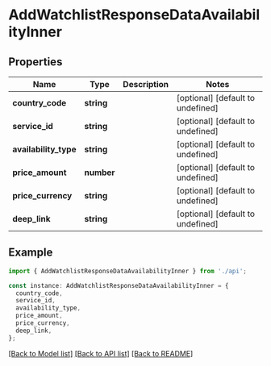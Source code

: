 # AddWatchlistResponseDataAvailabilityInner

## Properties

| Name                  | Type       | Description | Notes                             |
| --------------------- | ---------- | ----------- | --------------------------------- |
| **country_code**      | **string** |             | [optional] [default to undefined] |
| **service_id**        | **string** |             | [optional] [default to undefined] |
| **availability_type** | **string** |             | [optional] [default to undefined] |
| **price_amount**      | **number** |             | [optional] [default to undefined] |
| **price_currency**    | **string** |             | [optional] [default to undefined] |
| **deep_link**         | **string** |             | [optional] [default to undefined] |

## Example

```typescript
import { AddWatchlistResponseDataAvailabilityInner } from './api';

const instance: AddWatchlistResponseDataAvailabilityInner = {
  country_code,
  service_id,
  availability_type,
  price_amount,
  price_currency,
  deep_link,
};
```

[[Back to Model list]](../README.md#documentation-for-models) [[Back to API list]](../README.md#documentation-for-api-endpoints) [[Back to README]](../README.md)
